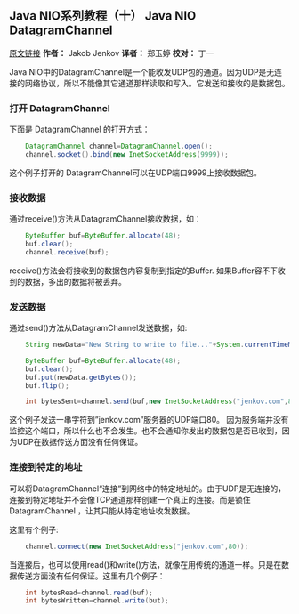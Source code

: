 ## Java NIO系列教程（十） Java NIO DatagramChannel

[原文链接](http://tutorials.jenkov.com/java-nio/datagram-channel.html "原文链接")    **作者：** Jakob
Jenkov    **译者：** 郑玉婷     **校对：** 丁一

Java NIO中的DatagramChannel是一个能收发UDP包的通道。因为UDP是无连接的网络协议，所以不能像其它通道那样读取和写入。它发送和接收的是数据包。

### 打开 DatagramChannel

下面是 DatagramChannel 的打开方式：

```java
    DatagramChannel channel=DatagramChannel.open();
    channel.socket().bind(new InetSocketAddress(9999));
```

这个例子打开的 DatagramChannel可以在UDP端口9999上接收数据包。

### 接收数据

通过receive()方法从DatagramChannel接收数据，如：

```java
    ByteBuffer buf=ByteBuffer.allocate(48);
    buf.clear();
    channel.receive(buf);
```

receive()方法会将接收到的数据包内容复制到指定的Buffer. 如果Buffer容不下收到的数据，多出的数据将被丢弃。

### 发送数据

通过send()方法从DatagramChannel发送数据，如:

```java
    String newData="New String to write to file..."+System.currentTimeMillis();

    ByteBuffer buf=ByteBuffer.allocate(48);
    buf.clear();
    buf.put(newData.getBytes());
    buf.flip();

    int bytesSent=channel.send(buf,new InetSocketAddress("jenkov.com",80));
```

这个例子发送一串字符到”jenkov.com”服务器的UDP端口80。 因为服务端并没有监控这个端口，所以什么也不会发生。也不会通知你发出的数据包是否已收到，因为UDP在数据传送方面没有任何保证。

### 连接到特定的地址

可以将DatagramChannel“连接”到网络中的特定地址的。由于UDP是无连接的，连接到特定地址并不会像TCP通道那样创建一个真正的连接。而是锁住DatagramChannel
，让其只能从特定地址收发数据。

这里有个例子:

```java
    channel.connect(new InetSocketAddress("jenkov.com",80));
```

当连接后，也可以使用read()和write()方法，就像在用传统的通道一样。只是在数据传送方面没有任何保证。这里有几个例子：

```java
    int bytesRead=channel.read(buf);
    int bytesWritten=channel.write(but);
```